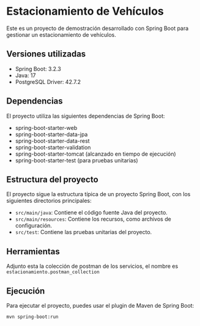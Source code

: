 # Estacionamiento de Vehículos

Este es un proyecto de demostración desarrollado con Spring Boot para gestionar un estacionamiento de vehículos.

## Versiones utilizadas

- Spring Boot: 3.2.3
- Java: 17
- PostgreSQL Driver: 42.7.2

## Dependencias

El proyecto utiliza las siguientes dependencias de Spring Boot:

- spring-boot-starter-web
- spring-boot-starter-data-jpa
- spring-boot-starter-data-rest
- spring-boot-starter-validation
- spring-boot-starter-tomcat (alcanzado en tiempo de ejecución)
- spring-boot-starter-test (para pruebas unitarias)

## Estructura del proyecto

El proyecto sigue la estructura típica de un proyecto Spring Boot, con los siguientes directorios principales:

- `src/main/java`: Contiene el código fuente Java del proyecto.
- `src/main/resources`: Contiene los recursos, como archivos de configuración.
- `src/test`: Contiene las pruebas unitarias del proyecto.
  
## Herramientas
Adjunto esta la colección de postman de los servicios, el nombre es `estacionamiento.postman_collection`

## Ejecución

Para ejecutar el proyecto, puedes usar el plugin de Maven de Spring Boot:

```bash
mvn spring-boot:run
